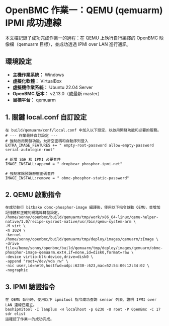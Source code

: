 # OpenBMC 作業一：QEMU (qemuarm) IPMI 成功連線

本文檔記錄了成功完成作業一的過程：在 QEMU 上執行自行編譯的 OpenBMC 映像檔（qemuarm 目標），並成功透過 IPMI over LAN 進行通訊。

## 環境設定

* **主機作業系統：** Windows
* **虛擬化軟體：** VirtualBox
* **虛擬機作業系統：** Ubuntu 22.04 Server
* **OpenBMC 版本：** v2.13.0（或最新 master）
* **目標平台：** qemuarm


## 1. 關鍵 local.conf 自訂設定

```
在 build/qemuarm/conf/local.conf 中加入以下設定，以啟用開發功能和必要的服務。
# --- 作業最終自訂設定 ---
# 強制啟用開發功能，允許空密碼和自動序列登入
EXTRA_IMAGE_FEATURES += " empty-root-password allow-empty-password serial-autologin-root"

# 新增 SSH 和 IPMI 必要套件
IMAGE_INSTALL:append = " dropbear phosphor-ipmi-net"

# 強制移除預設靜態密碼套件
IMAGE_INSTALL:remove = " obmc-phosphor-static-password"
```

## 2. QEMU 啟動指令

```
在成功執行 bitbake obmc-phosphor-image 編譯後，使用以下指令啟動 QEMU，並增加記憶體和正確的網路埠轉發設定。
/home/sonny/openbmc/build/qemuarm/tmp/work/x86_64-linux/qemu-helper-native/1.0/recipe-sysroot-native/usr/bin/qemu-system-arm \
-M virt \
-m 1024 \
-kernel /home/sonny/openbmc/build/qemuarm/tmp/deploy/images/qemuarm/zImage \
-drive file=/home/sonny/openbmc/build/qemuarm/tmp/deploy/images/qemuarm/obmc-phosphor-image-qemuarm.ext4,if=none,id=disk0,format=raw \
-device virtio-blk-device,drive=disk0 \
-append "root=/dev/vda rw" \
-nic user,id=net0,hostfwd=udp::6230-:623,mac=52:54:00:12:34:02 \
-nographic
```

## 3. IPMI 驗證指令

```
在 QEMU 執行時，使用以下 ipmitool 指令成功查詢 sensor 列表，證明 IPMI over LAN 連線已建立。
bashipmitool -I lanplus -H localhost -p 6230 -U root -P 0penBmc -C 17 sdr elist
這確認了作業一的成功完成。
```
